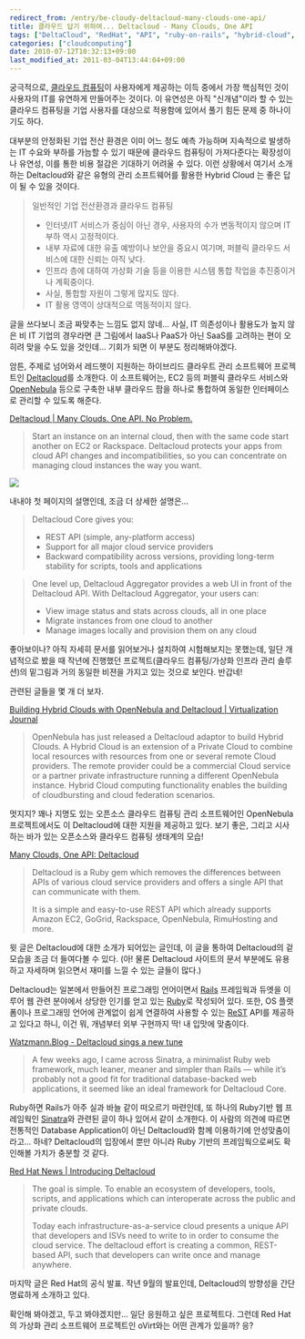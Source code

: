 ```yaml
---
redirect_from: /entry/be-cloudy-deltacloud-many-clouds-one-api/
title: 클라우드 답기 위하여... Deltacloud - Many Clouds, One API
tags: ["DeltaCloud", "RedHat", "API", "ruby-on-rails", "hybrid-cloud", "cloud-computing"]
categories: ["cloudcomputing"]
date: 2010-07-12T10:32:13+09:00
last_modified_at: 2011-03-04T13:44:04+09:00
---
```

궁극적으로, [클라우드 컴퓨팅](http://en.wikipedia.org/wiki/Cloud_computing)이
사용자에게 제공하는 이득 중에서 가장 핵심적인 것이 사용자의 IT를 유연하게
만들어주는 것이다. 이 유연성은 아직 "신개념"이라 할 수 있는 클라우드 컴퓨팅을
기업 사용자를 대상으로 적용함에 있어서 풀기 힘든 문제 중 하나이기도 하다.

대부분의 안정화된 기업 전산 환경은 이미 어느 정도 예측 가능하며 지속적으로
발생하는 IT 수요와 부하를 가늠할 수 있기 때문에 클라우드 컴퓨팅이 가져다준다는
확장성이나 유연성, 이를 통한 비용 절감은 기대하기 어려울 수 있다. 이런
상황에서 여기서 소개하는 Deltacloud와 같은 유형의 관리 소프트웨어를 활용한
Hybrid Cloud 는 좋은 답이 될 수 있을 것이다.

> 일반적인 기업 전산환경과 클라우드 컴퓨팅
> 
> - 인터넷/IT 서비스가 중심이 아닌 경우, 사용자의 수가 변동적이지 않으며 IT 부하 역시 고정적이다.
> - 내부 자료에 대한 유출 예방이나 보안을 중요시 여기며, 퍼블릭 클라우드 서비스에 대한 신뢰는 아직 낮다.
> - 인프라 층에 대하여 가상화 기술 등을 이용한 시스템 통합 작업을 추진중이거나 계획중이다.
> - 사실, 통합할 자원이 그렇게 많지도 않다.
> - IT 활용 영역이 상대적으로 역동적이지 않다.

글을 쓰다보니 조금 짜맞추는 느낌도 없지 않네... 사실, IT 의존성이나 활용도가
높지 않은 비 IT 기업의 경우라면 큰 그림에서 IaaS나 PaaS가 아닌 SaaS를 고려하는
편이 오히려 맞을 수도 있을 것인데... 기회가 되면 이 부분도 정리해봐야겠다.

암튼, 주제로 넘어와서 레드햇이 지원하는 하이브리드 클라우트 관리 소프트웨어
프로젝트인 [Deltacloud](http://deltacloud.org)를 소개한다. 이 소프트웨어는,
EC2 등의 퍼블릭 클라우드 서비스와 [OpenNebula](http://opennebula.org) 등으로
구축한 내부 클라우드 팜을 하나로 통합하여 동일한 인터페이스로 관리할 수
있도록 해준다.

[Deltacloud \| Many Clouds. One API. No Problem.](http://deltacloud.org/)

> Start an instance on an internal cloud, then with the same code start another on EC2 or Rackspace. Deltacloud protects your apps from cloud API changes and incompatibilities, so you can concentrate on managing cloud instances the way you want.

![](/attachments/2010-07-12-deltacloud.png)

내내야 첫 페이지의 설명인데, 조금 더 상세한 설명은...

> Deltacloud Core gives you:
> 
> - REST API (simple, any-platform access)
> - Support for all major cloud service providers
> - Backward compatibility across versions, providing long-term stability for scripts, tools and applications

> One level up, Deltacloud Aggregator provides a web UI in front of the Deltacloud API. With Deltacloud Aggregator, your users can:
> 
> - View image status and stats across clouds, all in one place
> - Migrate instances from one cloud to another
> - Manage images locally and provision them on any cloud

좋아보이나? 아직 자세히 문서를 읽어보거나 설치하여 시험해보지는 못했는데,
일단 개념적으로 봤을 때 작년에 진행했던 프로젝트(클라우드 컴퓨팅/가상화
인프라 관리 솔루션)의 밑그림과 거의 동일한 비젼을 가지고 있는 것으로 보인다.
반갑네!

관련된 글들을 몇 개 더 보자.

[Building Hybrid Clouds with OpenNebula and Deltacloud \| Virtualization Journal](http://virtualization.sys-con.com/node/1430079)

> OpenNebula has just released a Deltacloud adaptor to build Hybrid Clouds. A Hybrid Cloud is an extension of a Private Cloud to combine local resources with resources from one or several remote Cloud providers. The remote provider could be a commercial Cloud service or a partner private infrastructure running a different OpenNebula instance. Hybrid Cloud computing functionality enables the building of cloudbursting and cloud federation scenarios.

멋지지? 꽤나 지명도 있는 오픈소스 클라우드 컴퓨팅 관리 소프트웨어인
OpenNebula 프로젝트에서도 이 Deltacloud에 대한 지원을 제공하고 있다. 보기
좋은, 그리고 시사하는 바가 있는 오픈소스와 클라우드 컴퓨팅 생태계의 모습!

[Many Clouds, One API: Deltacloud](http://www.webresourcesdepot.com/many-clouds-one-api-deltacloud/)

> Deltacloud is a Ruby gem which removes the differences between APIs of various cloud service providers and offers a single API that can communicate with them.
>
> It is a simple and easy-to-use REST API which already supports Amazon EC2, GoGrid, Rackspace, OpenNebula, RimuHosting and more.

윗 글은 Deltacloud에 대한 소개가 되어있는 글인데,
이 글을 통하여 Deltacloud의 겉모습을 조금 더 들여다볼 수 있다. (아! 물론
Deltacloud 사이트의 문서 부분에도 유용하고 자세하며 읽으면서 재미를 느낄
수 있는 글들이 많다.)

Deltacloud는 일본에서 만들어진 프로그래밍 언어이면서
[Rails](http://rubyonrails.org/) 프레임웍과 듀엣을 이루어 웹 관련 분야에서
상당한 인기를 얻고 있는 [Ruby](http://www.ruby-lang.org/)로 작성되어 있다.
또한, OS 플랫폼이나 프로그래밍 언어에 관계없이 쉽게 연결하여 사용할 수 있는
[ReST](http://en.wikipedia.org/wiki/Representational_State_Transfer) API를
제공하고 있다고 하니, 이건 뭐, 개념부터 외부 구현까지 딱! 내 입맛에 맞춤이다.

[Watzmann.Blog - Deltacloud sings a new tune](http://watzmann.net/blog/2010/03/z-deltacloud-new-tune.html)

> A few weeks ago, I came across Sinatra, a minimalist Ruby web framework, much leaner, meaner and simpler than Rails — while it’s probably not a good fit for traditional database-backed web applications, it seemed like an ideal framework for Deltacloud Core.

Ruby하면 Rails가 아주 실과 바늘 같이 떠오르기 마련인데, 또 하나의 Ruby기반
웹 프레임웍인 [Sinatra](http://www.sinatrarb.com/)와 관련된 글이 하나 있어서
같이 소개한다. 이 사람의 의견에 따르면 전통적인 Database Application이 아닌
Deltacloud와 함께 이용하기에 안성맞춤이라고... 하네? Deltacloud의 입장에서
뿐만 아니라 Ruby 기반의 프레임웍으로써도 확인해볼 가치가 충분할 것 같다.

[Red Hat News \| Introducing&nbsp;Deltacloud](http://press.redhat.com/2009/09/03/introducing-deltacloud/)

> The goal is simple. To enable an ecosystem of developers, tools, scripts, and applications which can interoperate across the public and private clouds.
> 
> Today each infrastructure-as-a-service cloud presents a unique API that developers and ISVs need to write to in order to consume the cloud service. The deltacloud effort is creating a common, REST-based API, such that developers can write once and manage anywhere.

마지막 글은 Red Hat의 공식 발표. 작년 9월의 발표인데, Deltacloud의 방향성을
간단명료하게 소개하고 있다.

확인해 봐야겠고, 두고 봐야겠지만... 일단 응원하고 싶은 프로젝트다. 그런데
Red Hat의 가상화 관리 소프트웨어 프로젝트인 oVirt와는 어떤 관계가 있을까? 응?

